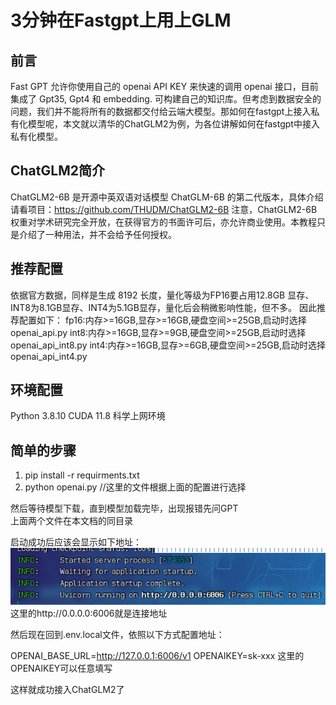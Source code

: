 # 3分钟在Fastgpt上用上GLM
## 前言
Fast GPT 允许你使用自己的 openai API KEY 来快速的调用 openai 接口，目前集成了 Gpt35, Gpt4 和 embedding. 可构建自己的知识库。但考虑到数据安全的问题，我们并不能将所有的数据都交付给云端大模型。那如何在fastgpt上接入私有化模型呢，本文就以清华的ChatGLM2为例，为各位讲解如何在fastgpt中接入私有化模型。
## ChatGLM2简介
ChatGLM2-6B 是开源中英双语对话模型 ChatGLM-6B 的第二代版本，具体介绍请看项目：https://github.com/THUDM/ChatGLM2-6B
注意，ChatGLM2-6B 权重对学术研究完全开放，在获得官方的书面许可后，亦允许商业使用。本教程只是介绍了一种用法，并不会给予任何授权。
## 推荐配置
依据官方数据，同样是生成 8192 长度，量化等级为FP16要占用12.8GB  显存、INT8为8.1GB显存、INT4为5.1GB显存，量化后会稍微影响性能，但不多。
因此推荐配置如下：
fp16:内存>=16GB,显存>=16GB,硬盘空间>=25GB,启动时选择openai_api.py
int8:内存>=16GB,显存>=9GB,硬盘空间>=25GB,启动时选择openai_api_int8.py
int4:内存>=16GB,显存>=6GB,硬盘空间>=25GB,启动时选择openai_api_int4.py
## 环境配置
Python 3.8.10
CUDA 11.8
科学上网环境
## 简单的步骤
1. pip install -r requirments.txt
2. python openai.py //这里的文件根据上面的配置进行选择

然后等待模型下载，直到模型加载完毕，出现报错先问GPT  
上面两个文件在本文档的同目录

启动成功后应该会显示如下地址：
![Alt text](image.png)
这里的http://0.0.0.0:6006就是连接地址

然后现在回到.env.local文件，依照以下方式配置地址：

OPENAI_BASE_URL=http://127.0.0.1:6006/v1
OPENAIKEY=sk-xxx
这里的OPENAIKEY可以任意填写

这样就成功接入ChatGLM2了
